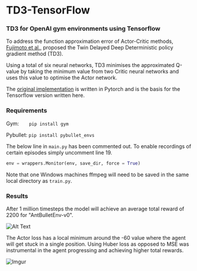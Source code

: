 # TD3-TensorFlow

### TD3 for OpenAI gym environments using Tensorflow

To address the function approximation error of Actor-Critic methods, [Fujimoto et al.,](https://arxiv.org/abs/1802.09477) proposed the Twin Delayed Deep Deterministic policy gradient method (TD3). 

Using a total of six neural networks, TD3 minimises the approximated Q-value by taking the minimum value from two Critic neural networks and uses this value to optimise the Actor network.

The [original implementation](https://github.com/sfujim/TD3) is written in Pytorch  and is the basis for the Tensorflow version written here.

### Requirements

Gym: &nbsp;&nbsp;&nbsp;&nbsp;&nbsp; `pip install gym`

Pybullet: 	`pip install pybullet_envs`

The below line in `main.py` has been commented out. To enable recordings of certain episodes simply uncomment line 19.
```python
env = wrappers.Monitor(env, save_dir, force = True)
```
Note that one Windows machines ffmpeg will need to be saved in the same local directory as `train.py`.



### Results

After 1 million timesteps the model will achieve an average total reward of 2200 for "AntBulletEnv-v0".


![Alt Text](https://i.imgur.com/EURQj7q.gif)


The Actor loss has a local minimum around the -60 value where the agent will get stuck in a single position. Using Huber loss as opposed to MSE was instrumental in the agent progressing and achieving higher total rewards.

![Imgur](https://i.imgur.com/HosZ5xN.png)
